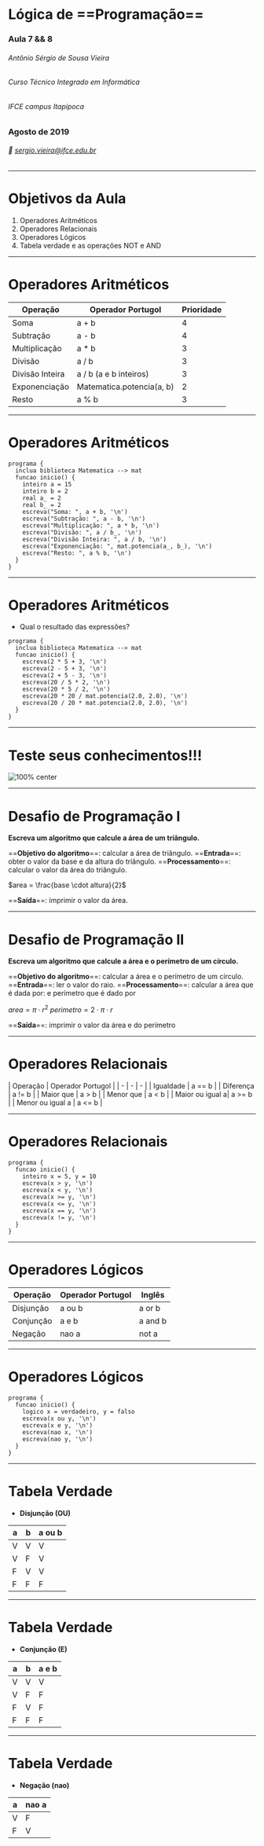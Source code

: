 <!-- $theme: gaia -->

# Lógica de ==Programação==

### Aula 7 && 8
###### Antônio Sérgio de Sousa Vieira
###### Curso Técnico Integrado em Informática
###### IFCE campus Itapipoca
### Agosto de 2019
###### :email: sergio.vieira@ifce.edu.br

---
# Objetivos da Aula
1. Operadores Aritméticos
2. Operadores Relacionais
3. Operadores Lógicos
6. Tabela verdade e as operações NOT e AND

---
<!-- page_number: true -->
# Operadores Aritméticos
| Operação | Operador Portugol | Prioridade |
| - | - | - |
| Soma | a + b |  4 |
| Subtração | a - b | 4 |
| Multiplicação | a * b | 3 |
| Divisão | a / b | 3 |
| Divisão Inteira | a / b (a e b inteiros) | 3 |
| Exponenciação | Matematica.potencia(a, b) | 2 |
| Resto | a % b | 3 |

---
# Operadores Aritméticos
```
programa {
  inclua biblioteca Matematica --> mat
  funcao inicio() {
    inteiro a = 15
    inteiro b = 2
    real a_ = 2
    real b_ = 2
    escreva("Soma: ", a + b, '\n')
    escreva("Subtração: ", a - b, '\n')
    escreva("Multiplicação: ", a * b, '\n')
    escreva("Divisão: ", a / b_, '\n')
    escreva("Divisão Inteira: ", a / b, '\n')
    escreva("Exponenciação: ", mat.potencia(a_, b_), '\n')
    escreva("Resto: ", a % b, '\n')
  }
}
```

---
# Operadores Aritméticos
- Qual o resultado das expressões?

```
programa {
  inclua biblioteca Matematica --> mat
  funcao inicio() {
    escreva(2 * 5 + 3, '\n')
    escreva(2 - 5 + 3, '\n')
    escreva(2 + 5 - 3, '\n')
    escreva(20 / 5 * 2, '\n')
    escreva(20 * 5 / 2, '\n')
    escreva(20 * 20 / mat.potencia(2.0, 2.0), '\n')
    escreva(20 / 20 * mat.potencia(2.0, 2.0), '\n')
  }
}
```
---
# Teste seus conhecimentos!!!
<!-- *template: invert -->
![100% center](./images/11.png)

---
# Desafio de Programação I
**Escreva um algoritmo que calcule a área de um triângulo.**

==**Objetivo do algoritmo**==: calcular a área de triângulo.
==**Entrada**==: obter o valor da base e da altura do triângulo.
==**Processamento**==: calcular o valor da área do triângulo.

$area = \frac{base \cdot altura}{2}$

==**Saída**==: imprimir o valor da área. 

---
# Desafio de Programação II
**Escreva um algoritmo que calcule a área e o perímetro de um círculo.**

==**Objetivo do algoritmo**==: calcular a área e o perímetro de um círculo.
==**Entrada**==: ler o valor do raio.
==**Processamento**==: calcular a área que é dada por: e perímetro que é dado por

$area = \pi \cdot r^2$
$perimetro = 2 \cdot \pi \cdot r$

==**Saída**==: imprimir o valor da área e do perímetro

---
# Operadores Relacionais
| Operação | Operador Portugol |
| - | - | - |
| Igualdade | a == b | 
| Diferença | a != b |
| Maior que | a > b |
| Menor que | a < b |
| Maior ou igual a| a >= b |
| Menor ou igual a | a <= b |

---
# Operadores Relacionais
```
programa {
  funcao inicio() {
    inteiro x = 5, y = 10
    escreva(x > y, '\n')
    escreva(x < y, '\n')
    escreva(x >= y, '\n')
    escreva(x <= y, '\n')
    escreva(x == y, '\n')
    escreva(x != y, '\n')
  }
}
```

---
# Operadores Lógicos
| Operação | Operador Portugol | Inglês
| - | - | - |
| Disjunção | a ou b | a or b |
| Conjunção | a e b | a and b |
| Negação | nao a | not a |

---
# Operadores Lógicos
```
programa {
  funcao inicio() {
    logico x = verdadeiro, y = falso
    escreva(x ou y, '\n')
    escreva(x e y, '\n')
    escreva(nao x, '\n')
    escreva(nao y, '\n')
  }
}
```

---
# Tabela Verdade
- **Disjunção (OU)**

| a | b | a ou b |
| - | - | - |
| V | V | V |
| V | F | V |
| F | V | V |
| F | F | F |

---
# Tabela Verdade
- **Conjunção (E)**

| a | b | a e b |
| - | - | - |
| V | V | V |
| V | F | F |
| F | V | F |
| F | F | F |

---
# Tabela Verdade
- **Negação (nao)**

| a | nao a|
| - | - |
| V | F |
| F | V |
